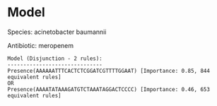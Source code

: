 
# Model

Species: acinetobacter baumannii

Antibiotic: meropenem

```
Model (Disjunction - 2 rules):
------------------------------
Presence(AAAAAATTTCACTCTCGGATCGTTTTGGAAT) [Importance: 0.85, 844 equivalent rules]
OR
Presence(AAAATATAAAGATGTCTAAATAGGACTCCCC) [Importance: 0.46, 653 equivalent rules]

```


